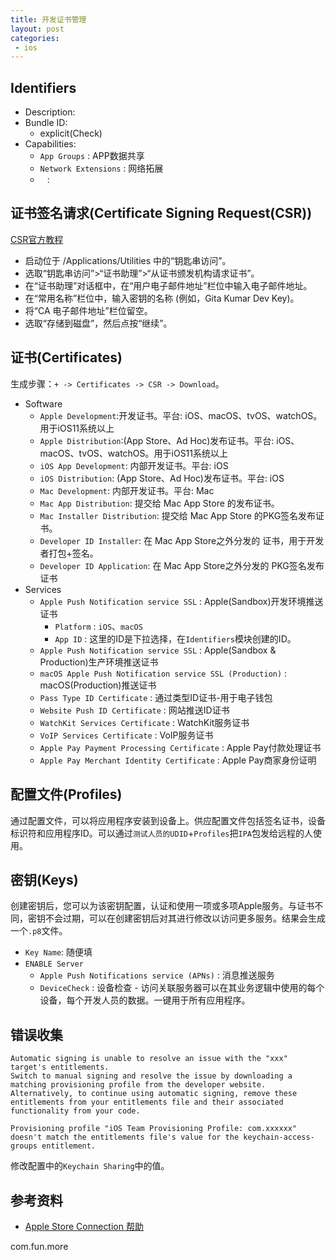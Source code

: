 ```yaml
---
title: 开发证书管理
layout: post
categories:
 - ios
---
```


## Identifiers

* Description:
* Bundle ID: 
	* explicit(Check)
* Capabilities:
	* `App Groups` : APP数据共享
	* `Network Extensions` : 网络拓展
	* ` ` : 

## 证书签名请求(Certificate Signing Request(CSR))
[CSR官方教程](https://help.apple.com/developer-account/#/devbfa00fef7)

* 启动位于 /Applications/Utilities 中的“钥匙串访问”。
* 选取“钥匙串访问”>“证书助理”>“从证书颁发机构请求证书”。
* 在“证书助理”对话框中，在“用户电子邮件地址”栏位中输入电子邮件地址。
* 在“常用名称”栏位中，输入密钥的名称 (例如，Gita Kumar Dev Key)。
* 将“CA 电子邮件地址”栏位留空。
* 选取“存储到磁盘”，然后点按“继续”。

## 证书(Certificates)

生成步骤：`+ -> Certificates -> CSR -> Download`。

* Software
	* `Apple Development`:开发证书。平台: iOS、macOS、tvOS、watchOS。用于iOS11系统以上
	* `Apple Distribution`:(App Store、Ad Hoc)发布证书。平台: iOS、macOS、tvOS、watchOS。用于iOS11系统以上
	* `iOS App Development`: 内部开发证书。平台: iOS
	* `iOS Distribution`: (App Store、Ad Hoc)发布证书。平台: iOS
	* `Mac Development`: 内部开发证书。平台: Mac
	* `Mac App Distribution`: 提交给 Mac App Store 的发布证书。
	* `Mac Installer Distribution`: 提交给 Mac App Store 的PKG签名发布证书。
	* `Developer ID Installer`: 在 Mac App Store之外分发的 证书，用于开发者打包+签名。
	* `Developer ID Application`:  在 Mac App Store之外分发的 PKG签名发布证书
* Services
	* `Apple Push Notification service SSL` :  Apple(Sandbox)开发环境推送证书
		* `Platform` : `iOS`、`macOS`
		* `App ID` : 这里的ID是下拉选择，在`Identifiers`模块创建的ID。
	* `Apple Push Notification service SSL` : Apple(Sandbox & Production)生产环境推送证书
	* `macOS Apple Push Notification service SSL (Production)` : macOS(Production)推送证书
	* `Pass Type ID Certificate` : 通过类型ID证书-用于电子钱包
	* `Website Push ID Certificate` : 网站推送ID证书
	* `WatchKit Services Certificate` : WatchKit服务证书
	* `VoIP Services Certificate` : VoIP服务证书
	* `Apple Pay Payment Processing Certificate` : Apple Pay付款处理证书
	* `Apple Pay Merchant Identity Certificate` : Apple Pay商家身份证明

## 配置文件(Profiles)
通过配置文件，可以将应用程序安装到设备上。供应配置文件包括签名证书，设备标识符和应用程序ID。可以通过`测试人员的UDID`+`Profiles`把`IPA`包发给远程的人使用。

## 密钥(Keys)

创建密钥后，您可以为该密钥配置，认证和使用一项或多项Apple服务。与证书不同，密钥不会过期，可以在创建密钥后对其进行修改以访问更多服务。结果会生成一个`.p8`文件。

* `Key Name`: 随便填
* `ENABLE Server`
	* `Apple Push Notifications service (APNs)` : 消息推送服务
	* `DeviceCheck` : 设备检查 - 访问关联服务器可以在其业务逻辑中使用的每个设备，每个开发人员的数据。一键用于所有应用程序。 

## 错误收集

```
Automatic signing is unable to resolve an issue with the "xxx" target's entitlements.
Switch to manual signing and resolve the issue by downloading a matching provisioning profile from the developer website. Alternatively, to continue using automatic signing, remove these entitlements from your entitlements file and their associated functionality from your code.
```

```
Provisioning profile "iOS Team Provisioning Profile: com.xxxxxx" doesn't match the entitlements file's value for the keychain-access-groups entitlement.
```

修改配置中的`Keychain Sharing`中的值。

## 参考资料
* [Apple Store Connection 帮助](https://help.apple.com/app-store-connect/#/devdbefef011)

com.fun.more



















